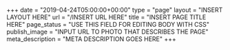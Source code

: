 +++
date = "2019-04-24T05:00:00+00:00"
type = "page"
layout = "INSERT LAYOUT HERE"
url = "/INSERT URL HERE"
title = "INSERT PAGE TITLE HERE"
page_status = "USE THIS FIELD FOR EDITING BODY WITH CSS"
publish_image = "INPUT URL TO PHOTO THAT DESCRIBES THE PAGE"
meta_description = "META DESCRIPTION GOES HERE"
+++